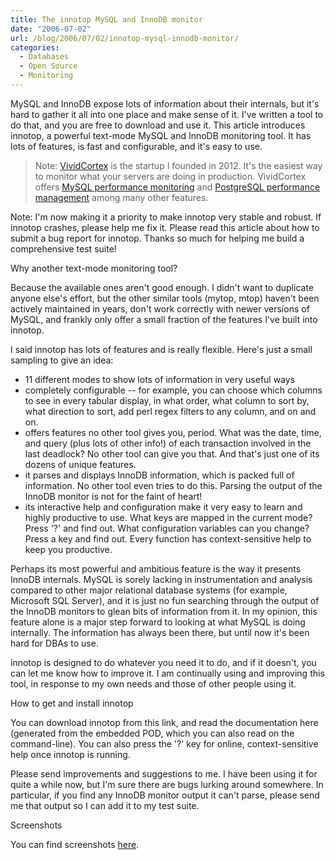 ```yaml
---
title: The innotop MySQL and InnoDB monitor
date: "2006-07-02"
url: /blog/2006/07/02/innotop-mysql-innodb-monitor/
categories:
  - Databases
  - Open Source
  - Monitoring
---
```


MySQL and InnoDB expose lots of information about their internals, but it's hard to gather it all into one place and make sense of it.  I've written a tool to do that, and you are free to download and use it.  This article introduces innotop, a powerful text-mode MySQL and InnoDB monitoring tool.  It has lots of features, is  fast and configurable, and it's easy to use.

> Note: [VividCortex](https://vividcortex.com/) is the startup I founded in 2012. It's the easiest way to monitor what
> your servers are doing in production. VividCortex offers [MySQL performance
> monitoring](https://vividcortex.com/monitoring/mysql/) and [PostgreSQL
> performance management](https://vividcortex.com/monitoring/postgres/) among many
> other features.

Note: I'm now making it a priority to make innotop very stable and robust.  If innotop crashes, please help me fix it.  Please read this article about how to submit a bug report for innotop.  Thanks so much for helping me build a comprehensive test suite!

Why another text-mode monitoring tool?

Because the available ones aren't good enough.  I didn't want to duplicate anyone else's effort, but the other similar tools (mytop, mtop) haven't been actively maintained in years, don't work correctly with newer versions of MySQL, and frankly only offer a small fraction of the features I've built into innotop.

I said innotop has lots of features and is really flexible.  Here's just a small sampling to give an idea:


* 11 different modes to show lots of information in very useful ways
* completely configurable -- for example, you can choose which columns to see in every tabular display, in what order, what column to sort by, what direction to sort, add perl regex filters to any column, and on and on.
* offers features no other tool gives you, period.  What was the date, time, and query (plus lots of other info!) of each transaction involved in the last deadlock?  No other tool can give you that.  And that's just one of its dozens of unique features.
* it parses and displays InnoDB information, which is packed full of information.  No other tool even tries to do this.  Parsing the output of the InnoDB monitor is not for the faint of heart!
* its interactive help and configuration make it very easy to learn and highly productive to use.  What keys are mapped in the current mode?  Press '?' and find out.  What configuration variables can you change?  Press a key and find out.  Every function has context-sensitive help to keep you productive.


Perhaps its most powerful and ambitious feature is the way it presents InnoDB internals.  MySQL is sorely lacking in instrumentation and analysis compared to other major relational database systems (for example, Microsoft SQL Server), and it is just no fun searching through the output of the InnoDB monitors to glean bits of information from it.  In my opinion, this feature alone is a major step forward to looking at what MySQL is doing internally.  The information has always been there, but until now it's been hard for DBAs to use.

innotop is designed to do whatever you need it to do, and if it doesn't, you can let me know how to improve it.  I am continually using and improving this tool, in response to my own needs and those of other people using it.

How to get and install innotop

You can download innotop from this link, and read the documentation here (generated from the embedded POD, which you can also read on the command-line).  You can also press the '?' key for online, context-sensitive help once innotop is running.

Please send improvements and suggestions to me.  I have been using it for quite a while now, but I'm sure there are bugs lurking around somewhere.  In particular, if you find any InnoDB monitor output it can't parse, please send me that output so I can add it to my test suite.

Screenshots

You can find screenshots [here](http://innotop.googlecode.com/svn/html/screenshots.html).
